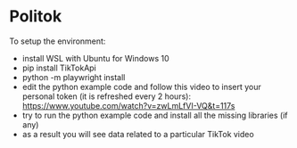 # Politok

To setup the environment:

- install WSL with Ubuntu for Windows 10
- pip install TikTokApi
- python -m playwright install
- edit the python example code and follow this video to insert your personal token (it is refreshed every 2 hours): https://www.youtube.com/watch?v=zwLmLfVI-VQ&t=117s
- try to run the python example code and install all the missing libraries (if any)
- as a result you will see data related to a particular TikTok video



